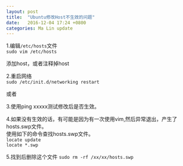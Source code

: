 ```yaml
---
layout: post
title:  "Ubuntu修改Host不生效的问题"
date:   2016-12-04 17:24 +0800
categories: Ma Lin update
---
```


1.编辑`/etc/hosts`文件<br/>
`sudo vim /etc/hosts`<br/>

添加host，或者注释掉host<br/>

2.重启网络<br/>
`sudo /etc/init.d/networking restart`<br/>

或者<br/>


3.使用ping xxxxx测试修改后是否生效。<br/>

4.如果没有生效的话，有可能是因为有一次使用vim,然后异常退出，产生了hosts.swp文件。<br/>
使用如下的命令查找hosts.swp文件。<br/>
`locate update `<br/>
`locate *.swp`<br/>

5.找到后删除这个文件
`sudo rm -rf /xx/xx/hosts.swp`
